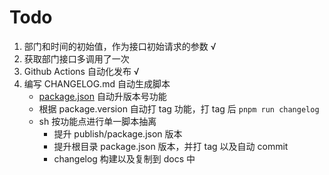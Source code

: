 # Todo

1. 部门和时间的初始值，作为接口初始请求的参数 √
2. 获取部门接口多调用了一次
3. Github Actions 自动化发布 √
4. 编写 CHANGELOG.md 自动生成脚本
   - [package.json](./publish/package.json) 自动升版本号功能
   - 根据 package.version 自动打 tag 功能，打 tag 后 `pnpm run changelog`
   - sh 按功能点进行单一脚本抽离
     - 提升 publish/package.json 版本
     - 提升根目录 package.json 版本，并打 tag 以及自动 commit
     - changelog 构建以及复制到 docs 中
